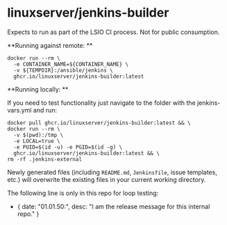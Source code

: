 <!-- DO NOT EDIT THIS FILE MANUALLY  -->
<!-- Please read the https://github.com/linuxserver/docker-jenkins-builder/blob/master/.github/CONTRIBUTING.md -->

# linuxserver/jenkins-builder

Expects to run as part of the LSIO CI process. Not for public consumption.

**Running against remote: **
```
docker run --rm \
  -e CONTAINER_NAME=${CONTAINER_NAME} \
  -v ${TEMPDIR}:/ansible/jenkins \
  ghcr.io/linuxserver/jenkins-builder:latest
```
**Running locally: **

If you need to test functionality just navigate to the folder with the jenkins-vars.yml and run:
```
docker pull ghcr.io/linuxserver/jenkins-builder:latest && \
docker run --rm \
  -v $(pwd):/tmp \
  -e LOCAL=true \
  -e PUID=$(id -u) -e PGID=$(id -g) \
  ghcr.io/linuxserver/jenkins-builder:latest && \
rm -rf .jenkins-external
```
Newly generated files (including `README.md`, `Jenkinsfile`, issue templates, etc.) will overwrite the existing files in your current working directory.

The following line is only in this repo for loop testing:

- { date: "01.01.50:", desc: "I am the release message for this internal repo." }
